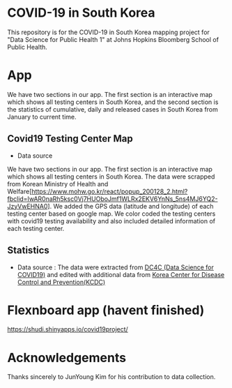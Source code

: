 # COVID-19 in South Korea
This repository is for the COVID-19 in South Korea mapping project for "Data Science for Public Health 1" at Johns Hopkins Bloomberg School of Public Health. 

# App

We have two sections in our app. The first section is an interactive map which shows all testing centers in South Korea, and the second section is the statistics of cumulative, daily and released cases in South Korea from January to current time. 

## Covid19 Testing Center Map 
* Data source
  
We have two sections in our app. The first section is an interactive map which shows all testing centers in South Korea. The data were scrapped from Korean Ministry of Health and Welfare[https://www.mohw.go.kr/react/popup_200128_2.html?fbclid=IwAR0naRh5ksc0Vj7HUOboJmf1WLRx2EKV6YnNs_5ns4MJ6YQ2-JzyVwEHNA0]. We added the GPS data (latitude and longitude) of each testing center based on google map. We color coded the testing centers with covid19 testing availability and also included detailed information of each testing center. 

## Statistics 

* Data source
  : The data were extracted from [DC4C (Data Science for COVID19)](https://github.com/jihoo-kim/Data-Science-for-COVID-19) and edited with additional data from [Korea Center for Disease Control and Prevention(KCDC)](https://www.cdc.go.kr/cdc_eng/)
  
# Flexnboard app (havent finished)
https://shudi.shinyapps.io/covid19project/

# Acknowledgements
Thanks sincerely to JunYoung Kim for his contribution to data collection.

